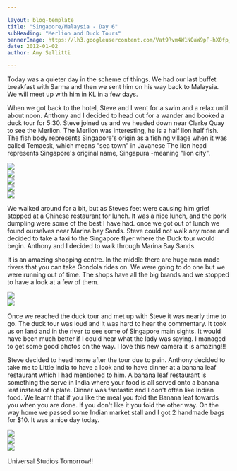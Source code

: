 ```yaml
---

layout: blog-template
title: "Singapore/Malaysia - Day 6"
subHeading: "Merlion and Duck Tours"
bannerImage: https://lh3.googleusercontent.com/Vat9Rvm4W1NQaW9pF-hX0fp_WKEVyMNqBxdD0AjgLvs4F8ITNRhKtOx2yBzUGDRGJsx7XRfyByxx9NHBZtepr11xKGj--zDv40ZODW4zNsHm9Ig4ZHk6E5riJMaKvuWqsWGSmz9n7w
date: 2012-01-02
author: Amy Sellitti

---
```


Today was a quieter day in the scheme of things. We had our last buffet breakfast with Sarma and then we sent him on his way back to Malaysia. We will meet up with him in KL in a few days.

When we got back to the hotel, Steve and I went for a swim and a relax until about noon. Anthony and I decided to head out for a wander and booked a duck tour for 5:30. Steve joined us and we headed down near Clarke Quay to see the Merlion. The Merlion was interesting, he is a half lion half fish. The fish body represents Singapore's origin as a fishing village when it was called Temaesk, which means "sea town" in Javanese The lion head represents Singapore's original name,  Singapura -meaning "lion city". 

<div class="center-image"><img src="https://lh3.googleusercontent.com/j2eQTou0YA2yTjJre7VDFfk7UjJnxezCryagbATIMF5cr3-ANrn7s7ziAHXhpKmeEnN12eOOt7LzwuPn3LeMh1fbFQSCs0yagnnqVGM5bj0aas5V2j3yprdk6tg67uWuOml3trjSjw" /></div>
<div class="center-image"><img src="https://lh3.googleusercontent.com/UD16slwv0zuL9bry6TGiE--V-B0foPYnT6P_HkEF5rgxJddRzo-xpqUaJua9VB1ncVyGz-Bkr_JbupIei8eqEQ8Lnt6xQoTKvoXoAGg2qsXn70mVi8b6YJkdo3uJotyvy52pcMgRiw" /></div>
<div class="center-image"><img src="https://lh3.googleusercontent.com/eU50FAPL-RzOFexoMilrGrmpLVgDOD9saQK7kadAoGakeXL0sm2KpKzibeFAHGAQEutyZUYwBGJuwFiezqfTl6FbiSQ10-oa2kBsp8VtRVfWfV5KYbTS7vr94sxpKvF7M85-GM9bRA" /></div>
<div class="center-image"><img src="https://lh3.googleusercontent.com/6NJ77i1G0HSzXqJggtf8f33dwcGEhUZXIYkAeExHGpWUc9fHWJcm3WuN3NdTw8Af6kgosjvr2aZcgLpFD0fDvZQS0jcsySyAmGKDZQu08lDfx2JhLOTYBuDHLNeXF20FSvgPGG4UUg" /></div>
<div class="center-image"><img src="https://lh3.googleusercontent.com/Vat9Rvm4W1NQaW9pF-hX0fp_WKEVyMNqBxdD0AjgLvs4F8ITNRhKtOx2yBzUGDRGJsx7XRfyByxx9NHBZtepr11xKGj--zDv40ZODW4zNsHm9Ig4ZHk6E5riJMaKvuWqsWGSmz9n7w" /></div>

We walked around for a bit, but as Steves feet were causing him grief stopped at a Chinese restaurant for lunch. It was a nice lunch, and the pork dumpling were some of the best I have had. once we got out of lunch we found ourselves near Marina bay Sands. Steve could not walk any more and decided to take a taxi to the Singapore flyer where the Duck tour would begin. Anthony and I decided to walk through Marina Bay Sands.

It is an amazing shopping centre. In the middle there are huge man made rivers that you can take Gondola rides on. We were going to do one but we were running out of time. The shops have all the big brands and we stopped to have a look at a few of them.

<div class="center-image"><img src="https://lh3.googleusercontent.com/7xKS0vubbyqai4sSlaXq8Pz4j1MS68ISDAxyk2-SHc8Ng6gACGMBUDdastHfHCOxNS-VdJWQjj5yLrxa5Zk4xbS7Ri8_RCeLGyKRNJZCUyX1Cpv2Ou93sg0-z1EX82httuGbdvSGtQ" /></div>
<div class="center-image"><img src="https://lh3.googleusercontent.com/QpQB0VHP5b27hAn9GKWX_ONUEvYOS35hXxwWny0PzH1Kdk9i65I0bOwoDANi9m0XIrBIdC2jKfRAMBmhdxSMRfOmAejXMil-BJYiXC5xRs0FO4ScYXGbx7l13kICWuBvqZ4rs9k4iQ" /></div>


Once we reached the duck tour and met up with Steve it was nearly time to go. The duck tour was loud and it was hard to hear the commentary. It took us on land and in the river to see some of Singapore main sights. It would have been much better if I could hear what the lady was saying. I managed to get some good photos on the way. I love this new camera it is amazing!!!

Steve decided to head home after the tour due to pain. Anthony decided to take me to Little India to have a look and to have dinner at a banana leaf restaurant which I had mentioned to him. A banana leaf restaurant is something the serve in India where your food is all served onto a banana leaf instead of a plate. Dinner was fantastic and I don't often like Indian food. We learnt that if you like the meal you fold the Banana leaf towards you when you are done. If you don't like it you fold the other way. On the way home we passed some Indian market stall and I got 2 handmade bags for $10. It was a nice day today. 

<div class="center-image"><img src="https://lh3.googleusercontent.com/FCnD7WAxV4TZESieza55Oy-9INzjf9_WVwbnp7NNTZQJrUJgpGRa__bYrCG4wThQDWiYgDKBd6sAfzhVLPfQ2wuGxmRJtXPkytgSKXC6AUU8lZV2vjDJVAh1DQl7nIp2trnnaQr4qw" /></div>
<div class="center-image"><img src="https://lh3.googleusercontent.com/kewLYbOCMM-N-atofqeoHtjQcKltwD-iio1EIMYnEhJ287lRP18XhOwEtlkdl30K2wjsz6QbOTSHMXSQ6ppKq0clUKO_nAn-gHHPZ4nTxE9Xt7rRl99myVc5WHVYpPm8PHUuR7KnnQ" /></div>
<div class="center-image"><img src="https://lh3.googleusercontent.com/Zu__eYFpOwXE_fpiCNAztDPnO5UL06u4wHv_CkdMC6n4twKfDfT3dgH0J1VfqiZFmlnpSJBWYJF_2iZHUFcvhGGMmLru9c4-FzhCR1ZL2XSzVVKhD_Yse2zkDE6fhoolIWZj07aEiw" /></div>

Universal Studios Tomorrow!!


